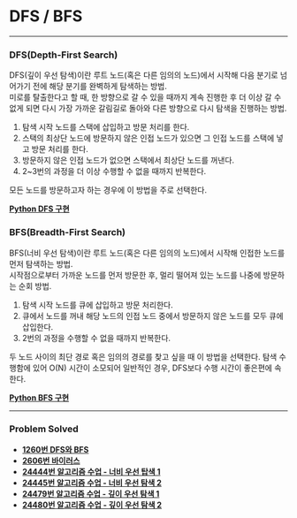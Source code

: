 # DFS / BFS

------

### DFS(Depth-First Search) 

DFS(깊이 우선 탐색)이란 루트 노드(혹은 다른 임의의 노드)에서 시작해 다음 분기로 넘어가기 전에 해당 분기를 완벽하게 탐색하는 방법.  
미로를 탈출한다고 할 때, 한 방향으로 갈 수 있을 때까지 계속 진행한 후 더 이상 갈 수 없게 되면 다시 가장 가까운 갈림길로 돌아와 다른 방향으로 다시 탐색을 진행하는 방법.  

1. 탐색 시작 노드를 스택에 삽입하고 방문 처리를 한다.
2. 스택의 최상단 노드에 방문하지 않은 인접 노드가 있으면 그 인접 노드를 스택에 넣고 방문 처리를 한다.
3. 방문하지 않은 인접 노드가 없으면 스택에서 최상단 노드를 꺼낸다.
4. 2~3번의 과정을 더 이상 수행할 수 없을 때까지 반복한다.

모든 노드를 방문하고자 하는 경우에 이 방법을 주로 선택한다.

[**Python DFS 구현**](https://github.com/ChanghyunRyu/Python_CodingTest_note/tree/main/dfs_bfs/24479_depth_first_search_1)

### BFS(Breadth-First Search)  

BFS(너비 우선 탐색)이란 루트 노드(혹은 다른 임의의 노드)에서 시작해 인접한 노드를 먼저 탐색하는 방법.  
시작점으로부터 가까운 노드를 먼저 방문한 후, 멀리 떨어져 있는 노드를 나중에 방문하는 순회 방법.  

1. 탐색 시작 노드를 큐에 삽입하고 방문 처리한다.
2. 큐에서 노드를 꺼내 해당 노드의 인접 노드 중에서 방문하지 않은 노드를 모두 큐에 삽입한다.
3. 2번의 과정을 수행할 수 없을 때까지 반복한다.

두 노드 사이의 최단 경로 혹은 임의의 경로를 찾고 싶을 때 이 방법을 선택한다.
탐색 수행함에 있어 O(N) 시간이 소모되어 일반적인 경우, DFS보다 수행 시간이 좋은편에 속한다.

[**Python BFS 구현**](https://github.com/ChanghyunRyu/Python_CodingTest_note/tree/main/dfs_bfs/24444_breadth_first_search_1)

------

### Problem Solved

- [**1260번 DFS와 BFS**](https://github.com/ChanghyunRyu/Python_CodingTest_note/tree/main/dfs_bfs/dfs_bfs)  
- [**2606번 바이러스**](https://github.com/ChanghyunRyu/Python_CodingTest_note/tree/main/dfs_bfs/2606_virus)
- [**24444번 알고리즘 수업 - 너비 우선 탑색 1**](https://github.com/ChanghyunRyu/Python_CodingTest_note/tree/main/dfs_bfs/24444_breadth_first_search_1)
- [**24445번 알고리즘 수업 - 너비 우선 탐색 2**](https://github.com/ChanghyunRyu/Python_CodingTest_note/tree/main/dfs_bfs/24445_breadth_first_search_2)
- [**24479번 알고리즘 수업 - 깊이 우선 탐색 1**](https://github.com/ChanghyunRyu/Python_CodingTest_note/tree/main/dfs_bfs/24479_depth_first_search_1)
- [**24480번 알고리즘 수업 - 깊이 우선 탐색 2**](https://github.com/ChanghyunRyu/Python_CodingTest_note/tree/main/dfs_bfs/24480_depth_first_search_2)